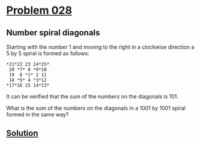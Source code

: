 # [Problem 028](https://projecteuler.net/problem=28)
## Number spiral diagonals

Starting with the number 1 and moving to the right in a clockwise direction a 5 by 5 spiral is formed as follows:

	*21*22 23 24*25*
	 20 *7* 8 *9*10
	 19  6 *1* 2 11
	 18 *5* 4 *3*12
	*17*16 15 14*13*

It can be verified that the sum of the numbers on the diagonals is 101.

What is the sum of the numbers on the diagonals in a 1001 by 1001 spiral formed in the same way?


[Solution](https://github.com/Gott50/ProjectEuler-Odyssey/blob/master/Project%20Euler/src/problems/P028_Number_spiral_diagonals.java)
---
